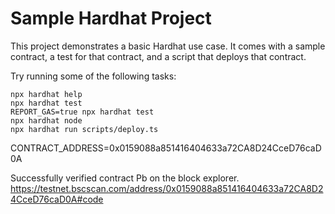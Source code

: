 # Sample Hardhat Project

This project demonstrates a basic Hardhat use case. It comes with a sample contract, a test for that contract, and a script that deploys that contract.

Try running some of the following tasks:

```shell
npx hardhat help
npx hardhat test
REPORT_GAS=true npx hardhat test
npx hardhat node
npx hardhat run scripts/deploy.ts
```
CONTRACT_ADDRESS=0x0159088a851416404633a72CA8D24CceD76caD0A

Successfully verified contract Pb on the block explorer.
https://testnet.bscscan.com/address/0x0159088a851416404633a72CA8D24CceD76caD0A#code

